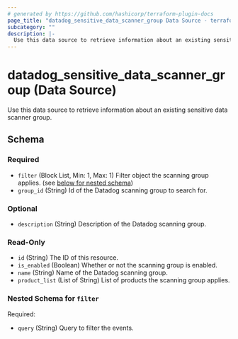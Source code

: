 ```yaml
---
# generated by https://github.com/hashicorp/terraform-plugin-docs
page_title: "datadog_sensitive_data_scanner_group Data Source - terraform-provider-datadog"
subcategory: ""
description: |-
  Use this data source to retrieve information about an existing sensitive data scanner group.
---
```


# datadog_sensitive_data_scanner_group (Data Source)

Use this data source to retrieve information about an existing sensitive data scanner group.



<!-- schema generated by tfplugindocs -->
## Schema

### Required

- `filter` (Block List, Min: 1, Max: 1) Filter object the scanning group applies. (see [below for nested schema](#nestedblock--filter))
- `group_id` (String) Id of the Datadog scanning group to search for.

### Optional

- `description` (String) Description of the Datadog scanning group.

### Read-Only

- `id` (String) The ID of this resource.
- `is_enabled` (Boolean) Whether or not the scanning group is enabled.
- `name` (String) Name of the Datadog scanning group.
- `product_list` (List of String) List of products the scanning group applies.

<a id="nestedblock--filter"></a>
### Nested Schema for `filter`

Required:

- `query` (String) Query to filter the events.


